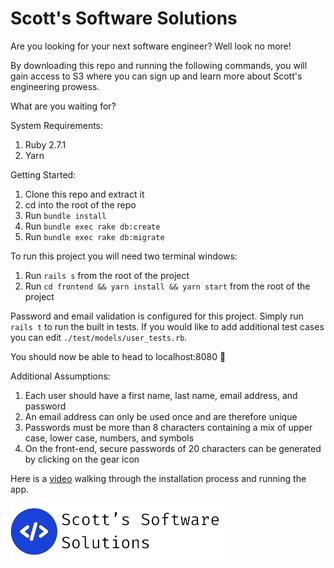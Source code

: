 # Scott's Software Solutions

Are you looking for your next software engineer? Well look no more!

By downloading this repo and running the following commands, you will gain access to S3 where you can sign up and learn more about Scott's engineering prowess.

What are you waiting for?

System Requirements: 
1. Ruby 2.7.1
2. Yarn

Getting Started:
1. Clone this repo and extract it
2. cd into the root of the repo
3. Run `bundle install`
4. Run `bundle exec rake db:create`
5. Run `bundle exec rake db:migrate`


To run this project you will need two terminal windows:
1. Run `rails s` from the root of the project
2. Run `cd frontend && yarn install && yarn start` from the root of the project

Password and email validation is configured for this project. Simply run `rails t` to run the built in tests. If you would like to add additional test cases you can edit `./test/models/user_tests.rb`.

You should now be able to head to localhost:8080 🎉

Additional Assumptions: 
1. Each user should have a first name, last name, email address, and password
2. An email address can only be used once and are therefore unique
3. Passwords must be more than 8 characters containing a mix of upper case, lower case, numbers, and symbols
4. On the front-end, secure passwords of 20 characters can be generated by clicking on the gear icon

Here is a [video](https://www.loom.com/share/8f8fe9c7e92840b5a43af014644420f1?sid=8731fc1b-ebd7-43f6-b216-170119f2aec7) walking through the installation process and running the app.

![S3](./frontend/src/assets/s3.png)


